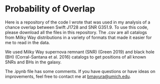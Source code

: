 # Probability of Overlap
Here is a repository of the code I wrote that was used in my analysis of a chance overlap between Swift J1728 and SNR G351.9. To use this code, please download all the files in this repository. The .csv are all catalogs from Milky Way distributions in a variety of formats that made it easier for me to read in the data.

We used Milky Way supernova remnant (SNR) (Green 2019) and black hole (BH) (Corral-Santana et al. 2016) catalogs to get
positions of all known SNRs and BHs in the galaxy.

The .ipynb file has some comments. If you have questions or have ideas on improvements, feel free to contact me at bmayura@umich.edu.

